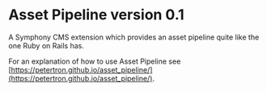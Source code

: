 # Asset Pipeline version 0.1

A Symphony CMS extension which provides an asset pipeline quite like the one Ruby on Rails has.

For an explanation of how to use Asset Pipeline see [https://petertron.github.io/asset_pipeline/](https://petertron.github.io/asset_pipeline/).